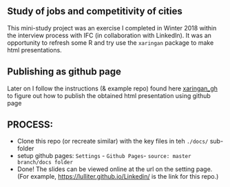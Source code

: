 ## Study of jobs and competitivity of cities 
This mini-study project was an exercise I completed in Winter 2018 within the interview process with IFC (in collaboration with LinkedIn). 
It was an opportunity to refresh some R and try use the `xaringan` package to make html presentations. 

## Publishing as  github page
Later on I follow the instructions (& example repo) found here [xaringan_gh](https://github.com/tcgriffith/xaringan_gh) to figure out how to publish the obtained html presentation using github page


## PROCESS:
- Clone this repo (or recreate similar) with the key files in teh `./docs/` sub-folder 
- setup github pages: `Settings` - `Github Pages`- `source: master branch/docs folder`
- Done! The slides can be viewed online at the url on the setting page. 
(For example, https://lulliter.github.io/Linkedin/ is the link for this repo.)

